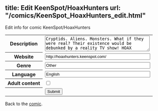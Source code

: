 title: Edit KeenSpot/HoaxHunters
url: "/comics/KeenSpot_HoaxHunters_edit.html"
---
Edit info for comic KeenSpot/HoaxHunters

<form name="comic" action="http://gaepostmail.appspot.com/comic/" method="post">
<table class="comicinfo">
<tr>
<th>Description</th><td><textarea name="description" cols="40" rows="3">Cryptids. Aliens. Monsters. What if they were real? Their existence would be debunked by a reality TV show! HOAX HUNTERS is that show.</textarea></td>
</tr>
<tr>
<th>Website</th><td><input type="text" name="url" value="http://hoaxhunters.keenspot.com/" size="40"/></td>
</tr>
<tr>
<th>Genre</th><td><input type="text" name="genre" value="Other" size="40"/></td>
</tr>
<tr>
<th>Language</th><td><input type="text" name="language" value="English" size="40"/></td>
</tr>
<tr>
<th>Adult content</th><td><input type="checkbox" name="adult" value="adult" /></td>
</tr>
<tr>
<th></th><td>
<input type="hidden" name="comic" value="KeenSpot_HoaxHunters" />
<input type="submit" name="submit" value="Submit" />
</td>
</tr>
</table>
</form>

Back to the [comic](KeenSpot_HoaxHunters.html).
